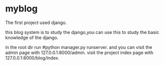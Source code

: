 # myblog
The first project used django.

this blog system is to study the django,you can use this to study the basic knowledge of the django.

in the root dir run #python manager.py runserver. and you can visit the admin page with 127.0.0.1:8000/admin.
visit the project index page with 127.0.0.1:8000/blog/index.
